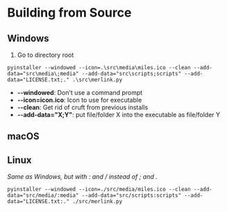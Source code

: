 # Building from Source
## Windows
1. Go to directory root

`pyinstaller --windowed --icon=.\src\media\miles.ico --clean --add-data="src\media\;media" --add-data="src\scripts;scripts" --add-data="LICENSE.txt;." .\src\merlink.py`
* **--windowed**: Don't use a command prompt
* **--icon=icon.ico**: Icon to use for executable
* **--clean**: Get rid of cruft from previous installs
* **--add-data="X;Y"**: put file/folder X into the executable as file/folder Y
## macOS
## Linux
*Same as Windows, but with : and / instead of ; and \.*

`pyinstaller --windowed --icon=./src/media/miles.ico --clean --add-data="src/media/:media" --add-data="src/scripts:scripts" --add-data="LICENSE.txt:." ./src/merlink.py`
